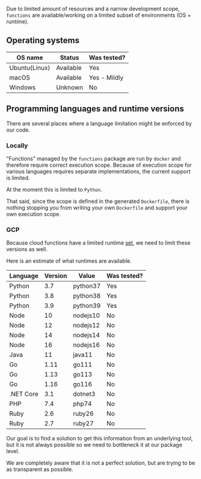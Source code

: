 Due to limited amount of resources and a narrow development scope, `functions` are available/working on a limited subset of environments (OS + runtime).

## Operating systems

| OS name       | Status    | Was tested?  |
| ------------- | --------- | ------------ |
| Ubuntu(Linux) | Available | Yes          |
| macOS         | Available | Yes - Mildly |
| Windows       | Unknown   | No           |

## Programming languages and runtime versions

There are several places where a language limitation might be enforced by our code.

### Locally

"Functions" managed by the `functions` package are run by `docker` and therefore require correct execution scope. Because of execution scope for various languages requires separate implementations, the current support is limited.

At the moment this is limited to `Python`.

That said, since the scope is defined in the generated `Dockerfile`, there is nothing stopping you from writing your own `Dockerfile` and support your own execution scope.

### GCP

Because cloud functions have a limited runtime [set](https://cloud.google.com/functions/docs/concepts/exec#runtimes), we need to limit these versions as well.

Here is an estimate of what runtimes are available.

| Language  | Version | Value    | Was tested? |
| --------- | ------- | -------- | ----------- |
| Python    | 3.7     | python37 | Yes         |
| Python    | 3.8     | python38 | Yes         |
| Python    | 3.9     | python39 | Yes         |
| Node      | 10      | nodejs10 | No          |
| Node      | 12      | nodejs12 | No          |
| Node      | 14      | nodejs14 | No          |
| Node      | 16      | nodejs16 | No          |
| Java      | 11      | java11   | No          |
| Go        | 1.11    | go111    | No          |
| Go        | 1.13    | go113    | No          |
| Go        | 1.16    | go116    | No          |
| .NET Core | 3.1     | dotnet3  | No          |
| PHP       | 7.4     | php74    | No          |
| Ruby      | 2.6     | ruby26   | No          |
| Ruby      | 2.7     | ruby27   | No          |

Our goal is to find a solution to get this information from an underlying tool, but it is not always possible so we need to bottleneck it at our package level.

We are completely aware that it is not a perfect solution, but are trying to be as transparent as possible.
